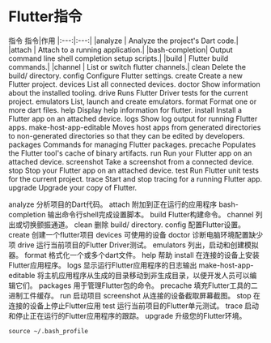 # Flutter指令

指令
指令|作用
|:---:|:---:|
|analyze |              Analyze the project's Dart code.|
|attach   |                Attach to a running application.|
|bash-completion|          Output command line shell completion setup scripts.|
|build  |                  Flutter build commands.|
|channel |                 List or switch flutter channels.|
clean                    Delete the build/ directory.
config                   Configure Flutter settings.
create                   Create a new Flutter project.
devices                  List all connected devices.
doctor                   Show information about the installed tooling.
drive                    Runs Flutter Driver tests for the current project.
emulators                List, launch and create emulators.
format                   Format one or more dart files.
help                     Display help information for flutter.
install                  Install a Flutter app on an attached device.
logs                     Show log output for running Flutter apps.
make-host-app-editable   Moves host apps from generated directories to non-generated
                           directories so that they can be edited by developers.
  packages                 Commands for managing Flutter packages.
  precache                 Populates the Flutter tool's cache of binary artifacts.
  run                      Run your Flutter app on an attached device.
  screenshot               Take a screenshot from a connected device.
  stop                     Stop your Flutter app on an attached device.
  test                     Run Flutter unit tests for the current project.
  trace                    Start and stop tracing for a running Flutter app.
  upgrade                  Upgrade your copy of Flutter.



analyze  分析项目的Dart代码。
attach 附加到正在运行的应用程序
bash-completion 输出命令行shell完成设置脚本。
build Flutter构建命令。
channel 列出或切换颤振通道。
clean 删除 build/ directory.
config 配置Flutter设置。
create 创建一个flutter项目
devices 可使用的设备
doctor 诊断电脑环境配置缺少项
drive  运行当前项目的Flutter Driver测试。
emulators 列出，启动和创建模拟器。
format 格式化一个或多个dart文件。
help 帮助
install 在连接的设备上安装Flutter应用程序。
logs 显示运行Flutter应用程序的日志输出
make-host-app-editable 将主机应用程序从生成的目录移动到非生成目录，以便开发人员可以编辑它们。
packages 用于管理Flutter包的命令。
precache 填充Flutter工具的二进制工件缓存。
run 启动项目
screenshot 从连接的设备截取屏幕截图。
stop   在连接的设备上停止Flutter应用
test   运行当前项目的Flutter单元测试。
trace  启动和停止正在运行的Flutter应用程序的跟踪。
upgrade 升级您的Flutter环境。

```
source ~/.bash_profile
```


